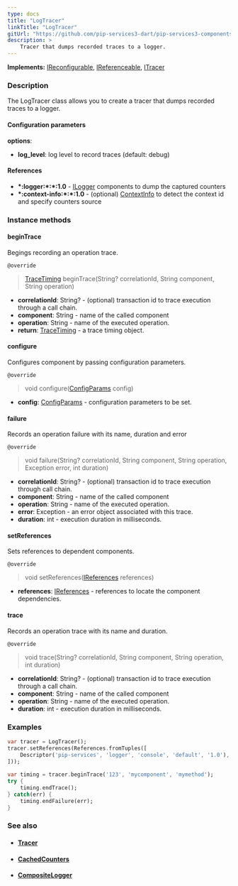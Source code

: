 ```yaml
---
type: docs
title: "LogTracer"
linkTitle: "LogTracer"
gitUrl: "https://github.com/pip-services3-dart/pip-services3-components-dart"
description: >
    Tracer that dumps recorded traces to a logger.
---
```


**Implements:** [IReconfigurable](../../../commons/config/ireconfigurable), [IReferenceable](../../../commons/refer/ireferenceable), [ITracer](../itracer)

### Description

The LogTracer class allows you to create a tracer that dumps recorded traces to a logger.

#### Configuration parameters

**options**:
- **log_level**: log level to record traces (default: debug)    

#### References

- **\*:logger:\*:\*:1.0** - [ILogger](../../log/ilogger) components to dump the captured counters
- **\*:context-info:\*:\*:1.0** - (optional) [ContextInfo](../../info/context_info) to detect the context id and specify counters source


### Instance methods

#### beginTrace 
Begings recording an operation trace.

`@override`
> [TraceTiming](../trace_timing) beginTrace(String? correlationId, String component, String operation)

- **correlationId**: String? - (optional) transaction id to trace execution through a call chain.
- **component**: String - name of the called component
- **operation**: String - name of the executed operation.
- **return**: [TraceTiming](../trace_timing) - a trace timing object.


#### configure
Configures component by passing configuration parameters.

`@override`
> void configure([ConfigParams](../../../commons/config/config_params) config)

- **config**: [ConfigParams](../../../commons/config/config_params) - configuration parameters to be set.


#### failure
Records an operation failure with its name, duration and error

`@override`
> void failure(String? correlationId, String component, String operation, Exception error, int duration)

- **correlationId**: String? - (optional) transaction id to trace execution through call chain.
- **component**: String - name of the called component
- **operation**: String - name of the executed operation.
- **error**: Exception - an error object associated with this trace.
- **duration**: int - execution duration in milliseconds.


#### setReferences
Sets references to dependent components.

`@override`
> void setReferences([IReferences](../../../commons/refer/ireferences) references)

- **references**: [IReferences](../../../commons/refer/ireferences) - references to locate the component dependencies.

#### trace
Records an operation trace with its name and duration.

`@override`
> void trace(String? correlationId, String component, String operation, int duration)

- **correlationId**: String? - (optional) transaction id to trace execution through a call chain.
- **component**: String - name of the called component
- **operation**: String - name of the executed operation.
- **duration**: int - execution duration in milliseconds.

### Examples

```dart
var tracer = LogTracer();
tracer.setReferences(References.fromTuples([
    Descriptor('pip-services', 'logger', 'console', 'default', '1.0'), ConsoleLogger()
]));
  
var timing = tracer.beginTrace('123', 'mycomponent', 'mymethod');
try {
    timing.endTrace();
} catch(err) {
    timing.endFailure(err);
}
```

### See also
- #### [Tracer](../tracer)
- #### [CachedCounters](../../count/cached_counters)
- #### [CompositeLogger](../../log/composite_logger)
